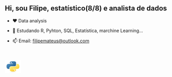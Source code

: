 ## Hi, sou Filipe, estatístico(8/8) e analista de dados

- ❤️ Data analysis
- 🌱 Estudando R, Pyhton, SQL, Estatística, marchine Learning...

- 📫 Email: filipemateus@outlook.com

##
</div style="display: inline_block"><br>
  <img align="center" alt="Filipe-python" height="40" width="50" src="https://raw.githubusercontent.com/devicons/devicon/master/icons/python/python-original.svg"
  <img align="center" alt="Filipe-server" height="40" width="50" src="https://raw.githubusercontent.com/devicons/devicon/master/icons/microsoftsqlserver/microsoftsqlserver-plain.svg"
</div>
          
